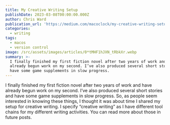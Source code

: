 ```yaml
---
title: My Creative Writing Setup
publishDate: 2023-03-08T00:00:00.000Z
author: Chris Ward
publication_url: 'https://medium.com/macoclock/my-creative-writing-setup-8691c3a65b3f'
categories:
  - writing
tags:
  - macos
  - version control
image: /src/assets/images/articles/0*tMHF1hJXN_tRbkXr.webp
summary: >-
  I finally finished my first fiction novel after two years of work and have
  already begun work on my second. I’ve also produced several short stories and
  have some game supplements in slow progress.
---
```


I finally finished my first fiction novel after two years of work and have already begun work on my second. I’ve also produced several short stories and have some game supplements in slow progress.
So, as people seem interested in knowing these things, I thought it was about time I shared my setup for creative writing. I specify “creative writing” as I have different tool chains for my different writing activities. You can read more about those in future posts.
